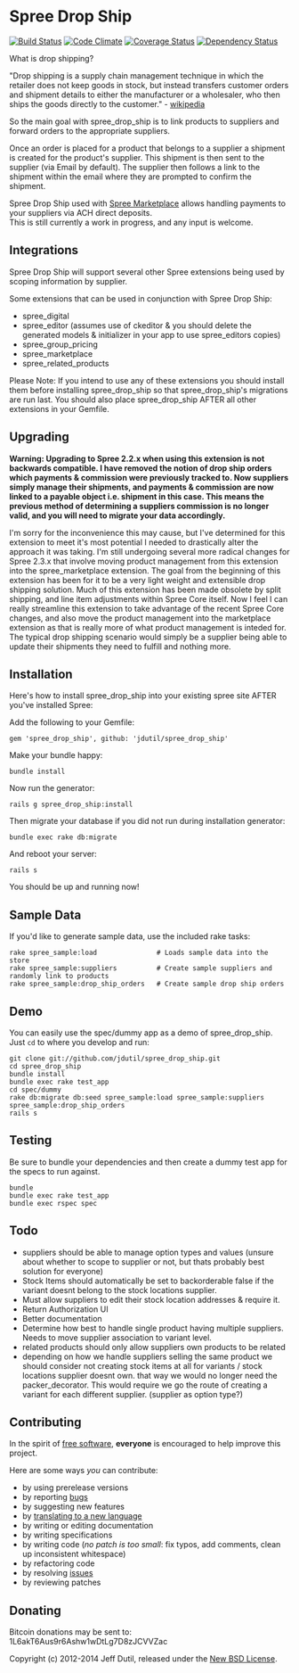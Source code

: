 # Spree Drop Ship

[![Build Status](https://travis-ci.org/JDutil/spree_drop_ship.png)](https://travis-ci.org/JDutil/spree_drop_ship)
[![Code Climate](https://codeclimate.com/github/jdutil/spree_drop_ship.png)](https://codeclimate.com/github/jdutil/spree_drop_ship)
[![Coverage Status](https://coveralls.io/repos/jdutil/spree_drop_ship/badge.png?branch=master)](https://coveralls.io/r/jdutil/spree_drop_ship)
[![Dependency Status](https://gemnasium.com/jdutil/spree_drop_ship.png?travis)](https://gemnasium.com/jdutil/spree_drop_ship)

What is drop shipping?

"Drop shipping is a supply chain management technique in which the retailer does not keep goods in stock, but instead transfers customer orders
and shipment details to either the manufacturer or a wholesaler, who then ships the goods directly to the customer." - [wikipedia](http://en.wikipedia.org/wiki/Drop_shipping)

So the main goal with spree_drop_ship is to link products to suppliers and forward orders to the appropriate suppliers.

Once an order is placed for a product that belongs to a supplier a shipment is created for the product's supplier.
This shipment is then sent to the supplier (via Email by default). The supplier then follows a link to the shipment
within the email where they are prompted to confirm the shipment.

Spree Drop Ship used with [Spree Marketplace](https://github.com/jdutil/spree_marketplace) allows handling payments to your suppliers via ACH direct deposits.  
This is still currently a work in progress, and any input is welcome.

Integrations
------------

Spree Drop Ship will support several other Spree extensions being used by scoping information by supplier.

Some extensions that can be used in conjunction with Spree Drop Ship:

* spree_digital
* spree_editor (assumes use of ckeditor & you should delete the generated models & initializer in your app to use spree_editors copies)
* spree_group_pricing
* spree_marketplace
* spree_related_products

Please Note: If you intend to use any of these extensions you should install them before installing spree_drop_ship so that spree_drop_ship's migrations are run last.  You should also place spree_drop_ship AFTER all other extensions in your Gemfile.

Upgrading
---------

**Warning: Upgrading to Spree 2.2.x when using this extension is not backwards compatible.
            I have removed the notion of drop ship orders which payments & commission were previously tracked to.
            Now suppliers simply manage their shipments, and payments & commission are now linked to a payable object i.e. shipment in this case.
            This means the previous method of determining a suppliers commission is no longer valid, and you will need to migrate your data accordingly.**

I'm sorry for the inconvenience this may cause, but I've determined for this extension to meet it's most potential I needed to drastically alter the approach
it was taking.  I'm still undergoing several more radical changes for Spree 2.3.x that involve moving product management from this extension into the spree_marketplace
extension.  The goal from the beginning of this extension has been for it to be a very light weight and extensible drop shipping solution.  Much of this extension
has been made obsolete by split shipping, and line item adjustments within Spree Core itself.  Now I feel I can really streamline this extension to take advantage
of the recent Spree Core changes, and also move the product management into the marketplace extension as that is really more of what product management is inteded for.
The typical drop shipping scenario would simply be a supplier being able to update their shipments they need to fulfill and nothing more.

Installation
------------

Here's how to install spree_drop_ship into your existing spree site AFTER you've installed Spree:

Add the following to your Gemfile:

    gem 'spree_drop_ship', github: 'jdutil/spree_drop_ship'

Make your bundle happy:

    bundle install

Now run the generator:

    rails g spree_drop_ship:install

Then migrate your database if you did not run during installation generator:

    bundle exec rake db:migrate

And reboot your server:

    rails s

You should be up and running now!

Sample Data
-----------

If you'd like to generate sample data, use the included rake tasks:

```shell
rake spree_sample:load               # Loads sample data into the store
rake spree_sample:suppliers          # Create sample suppliers and randomly link to products
rake spree_sample:drop_ship_orders   # Create sample drop ship orders
```

Demo
----

You can easily use the spec/dummy app as a demo of spree_drop_ship. Just `cd` to where you develop and run:

```shell
git clone git://github.com/jdutil/spree_drop_ship.git
cd spree_drop_ship
bundle install
bundle exec rake test_app
cd spec/dummy
rake db:migrate db:seed spree_sample:load spree_sample:suppliers spree_sample:drop_ship_orders
rails s
```

Testing
-------

Be sure to bundle your dependencies and then create a dummy test app for the specs to run against.

```shell
bundle
bundle exec rake test_app
bundle exec rspec spec
```

Todo
----

- suppliers should be able to manage option types and values (unsure about whether to scope to supplier or not, but thats probably best solution for everyone)
- Stock Items should automatically be set to backorderable false if the variant doesnt belong to the stock locations supplier.
- Must allow suppliers to edit their stock location addresses & require it.
- Return Authorization UI
- Better documentation
- Determine how best to handle single product having multiple suppliers.  Needs to move supplier association to variant level.
- related products should only allow suppliers own products to be related
- depending on how we handle suppliers selling the same product we should consider not creating stock items at all for variants / stock locations supplier doesnt own.  that way we would no longer need the packer_decorator.  This would require we go the route of creating a variant for each different supplier. (supplier as option type?)

Contributing
------------

In the spirit of [free software](http://www.fsf.org/licensing/essays/free-sw.html), **everyone** is encouraged to help improve this project.

Here are some ways *you* can contribute:

* by using prerelease versions
* by reporting [bugs](https://github.com/jdutil/spree_drop_ship/issues)
* by suggesting new features
* by [translating to a new language](https://github.com/jdutil/spree_drop_ship/tree/master/config/locales)
* by writing or editing documentation
* by writing specifications
* by writing code (*no patch is too small*: fix typos, add comments, clean up inconsistent whitespace)
* by refactoring code
* by resolving [issues](https://github.com/jdutil/spree_drop_ship/issues)
* by reviewing patches

Donating
--------

Bitcoin donations may be sent to: 1L6akT6Aus9r6Ashw1wDtLg7D8zJCVVZac

Copyright (c) 2012-2014 Jeff Dutil, released under the [New BSD License](https://github.com/jdutil/spree_drop_ship/tree/master/LICENSE).
